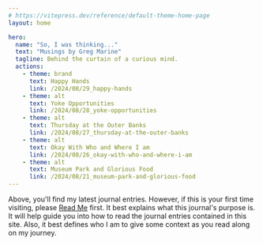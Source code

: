 ```yaml
---
# https://vitepress.dev/reference/default-theme-home-page
layout: home

hero:
  name: "So, I was thinking..."
  text: "Musings by Greg Marine"
  tagline: Behind the curtain of a curious mind.
  actions:
    - theme: brand
      text: Happy Hands
      link: /2024/08/29_happy-hands
    - theme: alt
      text: Yoke Opportunities
      link: /2024/08/28_yoke-opportunities
    - theme: alt
      text: Thursday at the Outer Banks
      link: /2024/08/27_thursday-at-the-outer-banks
    - theme: alt
      text: Okay With Who and Where I am
      link: /2024/08/26_okay-with-who-and-where-i-am
    - theme: alt
      text: Museum Park and Glorious Food
      link: /2024/08/21_museum-park-and-glorious-food
---
```


Above, you'll find my latest journal entries. However, if this is your first time visiting, please [Read Me](read-me) first. It best explains what this journal's purpose is. It will help guide you into how to read the journal entries contained in this site. Also, it best defines who I am to give some context as you read along on my journey.